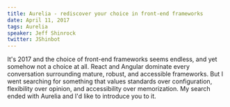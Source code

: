 ```yaml
---
title: Aurelia - rediscover your choice in front-end frameworks
date: April 11, 2017
tags: Aurelia
speaker: Jeff Shinrock
twitter: JShinbot
---
```


It's 2017 and the choice of front-end frameworks seems endless, and yet somehow not a choice at all. React and Angular dominate every conversation surrounding mature, robust, and accessible frameworks. But I went searching for something that values standards over configuration, flexibility over opinion, and accessibility over memorization. My search ended with Aurelia and I'd like to introduce you to it.

